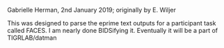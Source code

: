 Gabrielle Herman, 2nd January 2019; originally by E. Wiljer

This was designed to parse the eprime text outputs for a participant task called FACES.
I am nearly done BIDSifying it. 
Eventually it will be a part of TIGRLAB/datman
